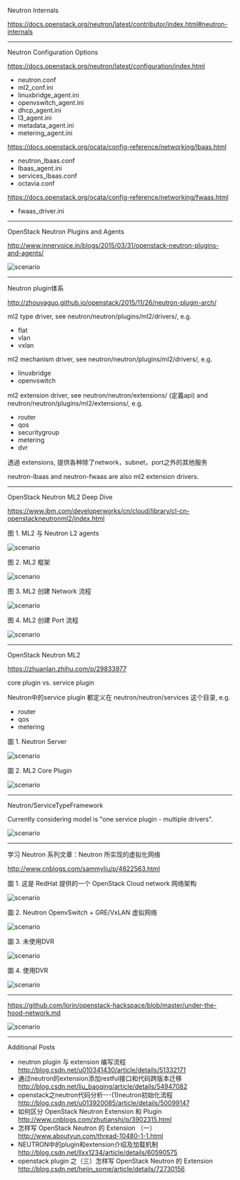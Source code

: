 Neutron Internals

https://docs.openstack.org/neutron/latest/contributor/index.html#neutron-internals

---

Neutron Configuration Options

https://docs.openstack.org/neutron/latest/configuration/index.html

* neutron.conf
* ml2_conf.ini
* linuxbridge_agent.ini
* openvswitch_agent.ini
* dhcp_agent.ini
* l3_agent.ini
* metadata_agent.ini
* metering_agent.ini

https://docs.openstack.org/ocata/config-reference/networking/lbaas.html

* neutron_lbaas.conf
* lbaas_agent.ini
* services_lbaas.conf
* octavia.conf

https://docs.openstack.org/ocata/config-reference/networking/fwaas.html

* fwaas_driver.ini

---

OpenStack Neutron Plugins and Agents

http://www.innervoice.in/blogs/2015/03/31/openstack-neutron-plugins-and-agents/

![scenario](https://i2.wp.com/www.innervoice.in/blogs/wp-content/uploads/2015/03/Plugin-Agents.jpg?w=807)

---

Neutron plugin体系

http://zhouyaguo.github.io/openstack/2015/11/26/neutron-plugin-arch/

ml2 type driver, see neutron/neutron/plugins/ml2/drivers/, e.g.

* flat
* vlan
* vxlan

ml2 mechanism driver, see neutron/neutron/plugins/ml2/drivers/, e.g.

* linuxbridge
* openvswitch 

ml2 extension driver, see neutron/neutron/extensions/ (定義api) and neutron/neutron/plugins/ml2/extensions/, e.g.

* router
* qos
* securitygroup
* metering
* dvr

透過 extensions, 提供各种除了network，subnet，port之外的其他服务

neutron-lbaas and neutron-fwaas are also ml2 extension drivers.

---

OpenStack Neutron ML2 Deep Dive

https://www.ibm.com/developerworks/cn/cloud/library/cl-cn-openstackneutronml2/index.html

图 1. ML2 与 Neutron L2 agents

![scenario](https://www.ibm.com/developerworks/cn/cloud/library/cl-cn-openstackneutronml2/img001.png)

图 2. ML2 框架

![scenario](https://www.ibm.com/developerworks/cn/cloud/library/cl-cn-openstackneutronml2/img002.png)

图 3. ML2 创建 Network 流程

![scenario](https://www.ibm.com/developerworks/cn/cloud/library/cl-cn-openstackneutronml2/img003.png)

图 4. ML2 创建 Port 流程

![scenario](https://www.ibm.com/developerworks/cn/cloud/library/cl-cn-openstackneutronml2/img004.png)

---

OpenStack Neutron ML2

https://zhuanlan.zhihu.com/p/29833977

core plugin vs. service plugin

Neutron中的service plugin 都定义在 neutron/neutron/services  这个目录, e.g.

* router
* qos
* metering

圖 1. Neutron Server

![scenario](https://pic3.zhimg.com/50/v2-88601bcf226283ce65980e16c082e0c8_hd.jpg)

圖 2. ML2 Core Plugin

![scenario](https://pic4.zhimg.com/50/v2-b24e7ba68f76e231566b6eae568222b7_hd.jpg)

---

Neutron/ServiceTypeFramework

Currently considering model is "one service plugin - multiple drivers".

![scenario](https://wiki.openstack.org/w/images/7/77/Call_dispatching_workflow.png)

---

学习 Neutron 系列文章：Neutron 所实现的虚拟化网络

http://www.cnblogs.com/sammyliu/p/4622563.html

圖 1. 这是 RedHat 提供的一个 OpenStack Cloud network 网络架构

![scenario](https://access.redhat.com/documentation/en-US/Red_Hat_Enterprise_Linux_OpenStack_Platform/5/html/Installation_and_Configuration_Guide/images/5113.png)

圖 2. Neutron OpenvSwitch + GRE/VxLAN 虚拟网络

![scenario](https://pinrojas.files.wordpress.com/2014/07/neutron-openstack-openvswitch-router-dnsmasq-gre-kionetworks-plug-in-tap-devices-instances-nova-compute-software-defined-networks-sdn-cloud-layer-4.jpg)

圖 3. 未使用DVR

![scenario](https://wiki.openstack.org/w/images/thumb/a/a7/Architecuture-1.png/500px-Architecuture-1.png)

圖 4. 使用DVR

![scenario](https://wiki.openstack.org/w/images/thumb/9/99/Dvr-architecture.png/500px-Dvr-architecture.png)

---

https://github.com/lorin/openstack-hackspace/blob/master/under-the-hood-network.md

![scenario](https://github.com/lorin/openstack-hackspace/raw/master/network-under-hood.png)

---

Additional Posts

* neutron plugin 与 extension 编写流程 http://blog.csdn.net/u010341430/article/details/51332171
* 通过neutron的extension添加restful接口和代码跨版本迁移 http://blog.csdn.net/liu_baoqing/article/details/54947082
* openstack之neutron代码分析---(1)neutron初始化流程 http://blog.csdn.net/u013920085/article/details/50099147
* 如何区分 OpenStack Neutron Extension 和 Plugin http://www.cnblogs.com/zhutianshi/p/3902315.html
* 怎样写 OpenStack Neutron 的 Extension （一）http://www.aboutyun.com/thread-10480-1-1.html
* NEUTRON中的plugin和extension介绍及加载机制 http://blog.csdn.net/llxx1234/article/details/60590575
* openstack plugin 之（三）怎样写 OpenStack Neutron 的 Extension http://blog.csdn.net/hejin_some/article/details/72730156

